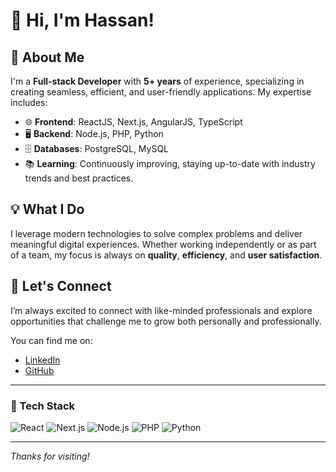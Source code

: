 
# 👋 Hi, I'm Hassan! 

## 🚀 About Me
I'm a **Full-stack Developer** with **5+ years** of experience, specializing in creating seamless, efficient, and user-friendly applications. My expertise includes:

- 🌐 **Frontend**: ReactJS, Next.js, AngularJS, TypeScript
- 🖥 **Backend**: Node.js, PHP, Python
- 🗄 **Databases**: PostgreSQL, MySQL
- 📚 **Learning**: Continuously improving, staying up-to-date with industry trends and best practices.

## 💡 What I Do
I leverage modern technologies to solve complex problems and deliver meaningful digital experiences. Whether working independently or as part of a team, my focus is always on **quality**, **efficiency**, and **user satisfaction**.

## 🌟 Let's Connect
I’m always excited to connect with like-minded professionals and explore opportunities that challenge me to grow both personally and professionally.

You can find me on:
- [LinkedIn](https://www.linkedin.com/in/hasan-rabiee/)
- [GitHub](https://github.com/hasanrabiee)

---

### 💼 Tech Stack
![React](https://img.shields.io/badge/React-20232A?style=for-the-badge&logo=react&logoColor=61DAFB)
![Next.js](https://img.shields.io/badge/Next.js-000000?style=for-the-badge&logo=nextdotjs&logoColor=white)
![Node.js](https://img.shields.io/badge/Node.js-43853D?style=for-the-badge&logo=nodedotjs&logoColor=white)
![PHP](https://img.shields.io/badge/PHP-777BB4?style=for-the-badge&logo=php&logoColor=white)
![Python](https://img.shields.io/badge/Python-FFD43B?style=for-the-badge&logo=python&logoColor=blue)

---

*Thanks for visiting!*
